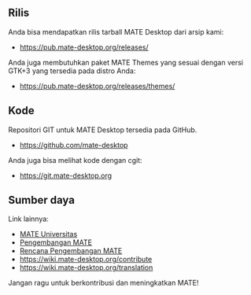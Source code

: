 <!--
.. link:
.. description:
.. tags: Development
.. date: 2011-12-05 12:00:30
.. title: Pengembangan
.. slug: development
-->

## Rilis

Anda bisa mendapatkan rilis tarball MATE Desktop dari arsip kami:

  * <https://pub.mate-desktop.org/releases/>

Anda juga membutuhkan paket MATE Themes yang sesuai dengan versi GTK+3 yang
tersedia pada distro Anda:

  * <https://pub.mate-desktop.org/releases/themes/>

## Kode

Repositori GIT untuk MATE Desktop tersedia pada GitHub.

  * <https://github.com/mate-desktop>

Anda juga bisa melihat kode dengan cgit:

  * <https://git.mate-desktop.org>

## Sumber daya

Link lainnya:

  * [MATE Universitas](/blog/2013-03-12-mate-university/)
  * [Pengembangan MATE](https://wiki.mate-desktop.org/dev-doc)
  * [Rencana Pengembangan MATE](https://wiki.mate-desktop.org/roadmap)
  * <https://wiki.mate-desktop.org/contribute>
  * <https://wiki.mate-desktop.org/translation>
  
Jangan ragu untuk berkontribusi dan meningkatkan MATE!
